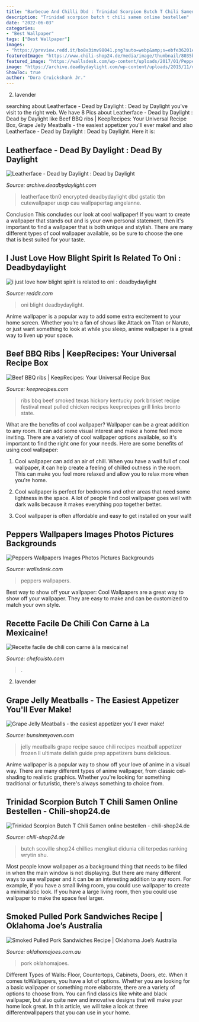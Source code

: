 ```yaml
---
title: "Barbecue And Chilli Dbd : Trinidad Scorpion Butch T Chili Samen Online Bestellen"
description: "Trinidad scorpion butch t chili samen online bestellen"
date: "2022-06-03"
categories:
- "Best Wallpaper"
tags: ["Best Wallpaper"]
images:
- "https://preview.redd.it/bo8x3imv98041.png?auto=webp&amp;s=ebfe36201e8dff98a8dacc340a4a1f6bf6498074"
featuredImage: "https://www.chili-shop24.de/media/image/thumbnail/8035b24682d810bc7be90b278ee7eee4_720x600.jpg"
featured_image: "https://wallsdesk.com/wp-content/uploads/2017/01/Peppers-Wallpapers-HD.jpg"
image: "https://archive.deadbydaylight.com/wp-content/uploads/2015/11/dbd-topheader.gif"
ShowToc: true
author: "Dora Cruickshank Jr."
---
```



2. lavender 

	

		
searching about Leatherface - Dead by Daylight : Dead by Daylight you've visit to the right web. We have 8 Pics about Leatherface - Dead by Daylight : Dead by Daylight like Beef BBQ ribs | KeepRecipes: Your Universal Recipe Box, Grape Jelly Meatballs - the easiest appetizer you&#039;ll ever make! and also Leatherface - Dead by Daylight : Dead by Daylight. Here it is:
		
    
## Leatherface - Dead By Daylight : Dead By Daylight

<img loading=lazy src="https://archive.deadbydaylight.com/wp-content/uploads/2015/11/dbd-topheader.gif" onerror="this.onerror=null;this.src='https://tse2.mm.bing.net/th?id=OIP.tiWwwnc1uRJERqNPG_k6NwHaEK&amp;pid=15.1';" alt="Leatherface - Dead by Daylight : Dead by Daylight">

_Source: archive.deadbydaylight.com_

>leatherface tbn0 encrypted deadbydaylight dbd gstatic tbn cutewallpaper usqp cau wallpapertag angelanne. 

	

Conclusion
This concludes our look at cool wallpaper! If you want to create a wallpaper that stands out and is your own personal statement, then it's important to find a wallpaper that is both unique and stylish. There are many different types of cool wallpaper available, so be sure to choose the one that is best suited for your taste.

    
## I Just Love How Blight Spirit Is Related To Oni : Deadbydaylight

<img loading=lazy src="https://preview.redd.it/bo8x3imv98041.png?auto=webp&amp;s=ebfe36201e8dff98a8dacc340a4a1f6bf6498074" onerror="this.onerror=null;this.src='https://tse4.mm.bing.net/th?id=OIP._l2lV0nNsG6ZRRxu4zyN2wHaHR&amp;pid=15.1';" alt="i just love how blight spirit is related to oni : deadbydaylight">

_Source: reddit.com_

>oni blight deadbydaylight. 

	

Anime wallpaper is a popular way to add some extra excitement to your home screen. Whether you’re a fan of shows like Attack on Titan or Naruto, or just want something to look at while you sleep, anime wallpaper is a great way to liven up your space.

    
## Beef BBQ Ribs | KeepRecipes: Your Universal Recipe Box

<img loading=lazy src="https://keeprecipes.com/sites/keeprecipes/files/kybbqfestivalbeefribs.jpg" onerror="this.onerror=null;this.src='https://tse4.mm.bing.net/th?id=OIP.cPOIcOGoIE75kN2zGnjp8gHaFj&amp;pid=15.1';" alt="Beef BBQ ribs | KeepRecipes: Your Universal Recipe Box">

_Source: keeprecipes.com_

>ribs bbq beef smoked texas hickory kentucky pork brisket recipe festival meat pulled chicken recipes keeprecipes grill links bronto state. 

	

What are the benefits of cool wallpaper?
Wallpaper can be a great addition to any room. It can add some visual interest and make a home feel more inviting. There are a variety of cool wallpaper options available, so it's important to find the right one for your needs. Here are some benefits of using cool wallpaper: 
1. Cool wallpaper can add an air of chill. When you have a wall full of cool wallpaper, it can help create a feeling of chilled outness in the room. This can make you feel more relaxed and allow you to relax more when you're home. 

2. Cool wallpaper is perfect for bedrooms and other areas that need some lightness in the space. A lot of people find cool wallpaper goes well with dark walls because it makes everything pop together better. 

3. Cool wallpaper is often affordable and easy to get installed on your wall!

    
## Peppers Wallpapers Images Photos Pictures Backgrounds

<img loading=lazy src="https://wallsdesk.com/wp-content/uploads/2017/01/Peppers-Wallpapers-HD.jpg" onerror="this.onerror=null;this.src='https://tse1.mm.bing.net/th?id=OIP.jsbLBg1yITW00N2tVATxAQHaE8&amp;pid=15.1';" alt="Peppers Wallpapers Images Photos Pictures Backgrounds">

_Source: wallsdesk.com_

>peppers wallpapers. 

	

Best way to show off your wallpaper:
Cool Wallpapers are a great way to show off your wallpaper. They are easy to make and can be customized to match your own style.

    
## Recette Facile De Chili Con Carne à La Mexicaine!

<img loading=lazy src="http://chefcuisto.com/files/2015/02/chili-con-carne.jpg" onerror="this.onerror=null;this.src='https://tse2.mm.bing.net/th?id=OIP.fOmZn5z4Tods8hC2xNFAhAHaE7&amp;pid=15.1';" alt="Recette facile de chili con carne à la mexicaine!">

_Source: chefcuisto.com_

>. 

	

2. lavender 

    
## Grape Jelly Meatballs - The Easiest Appetizer You&#039;ll Ever Make!

<img loading=lazy src="https://www.bunsinmyoven.com/wp-content/uploads/2014/12/grape-jelly-meatballs-recipe.jpg" onerror="this.onerror=null;this.src='https://tse3.mm.bing.net/th?id=OIP.CCANDXDVoPsUtImDrP2mugHaE7&amp;pid=15.1';" alt="Grape Jelly Meatballs - the easiest appetizer you&#039;ll ever make!">

_Source: bunsinmyoven.com_

>jelly meatballs grape recipe sauce chili recipes meatball appetizer frozen ll ultimate delish guide prep appetizers buns delicious. 

	

Anime wallpaper is a popular way to show off your love of anime in a visual way. There are many different types of anime wallpaper, from classic cel-shading to realistic graphics. Whether you're looking for something traditional or futuristic, there's always something to choice from.

    
## Trinidad Scorpion Butch T Chili Samen Online Bestellen - Chili-shop24.de

<img loading=lazy src="https://www.chili-shop24.de/media/image/thumbnail/8035b24682d810bc7be90b278ee7eee4_720x600.jpg" onerror="this.onerror=null;this.src='https://tse4.mm.bing.net/th?id=OIP.1PfCqy8Y1HgMtyRshCobtgHaHa&amp;pid=15.1';" alt="Trinidad Scorpion Butch T Chili Samen online bestellen - chili-shop24.de">

_Source: chili-shop24.de_

>butch scoville shop24 chillies mengikut didunia cili terpedas ranking wrytin shu. 

	

Most people know wallpaper as a background thing that needs to be filled in when the main window is not displaying. But there are many different ways to use wallpaper and it can be an interesting addition to any room. For example, if you have a small living room, you could use wallpaper to create a minimalistic look. If you have a large living room, then you could use wallpaper to make the space feel larger.

    
## Smoked Pulled Pork Sandwiches Recipe | Oklahoma Joe’s Australia

<img loading=lazy src="https://www.oklahomajoes.com.au/Images/Recipes/Main/smoked-pulled-pork-sandwiches.jpg" onerror="this.onerror=null;this.src='https://tse4.mm.bing.net/th?id=OIP.B70aWiFdXlTXGJD4dYoGPQHaE8&amp;pid=15.1';" alt="Smoked Pulled Pork Sandwiches Recipe | Oklahoma Joe’s Australia">

_Source: oklahomajoes.com.au_

>pork oklahomajoes. 

	

Different Types of Walls: Floor, Countertops, Cabinets, Doors, etc.
When it comes toWallpapers, you have a lot of options. Whether you are looking for a basic wallpaper or something more elaborate, there are a variety of options to choose from. You can find classics like white and black wallpaper, but also quite new and innovative designs that will make your home look great. In this article, we will take a look at three differentwallpapers that you can use in your home.

